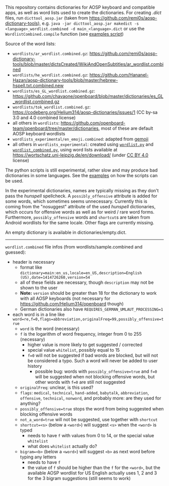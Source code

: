 This repository contains dictionaries for AOSP keyboard and compatible apps, as well as word lists used to create the dictionaries.
For creating _.dict_ files, run `dicttool_aosp.jar` (taken from https://github.com/remi0s/aosp-dictionary-tools), e.g. `java -jar dicttool_aosp.jar makedict -s <language>_wordlist.combined -d main_<language>.dict` or use the `WordlistCombined.compile` function (see [examples script](scripts/exampls.py))

Source of the word lists:
* `wordlists/ar_wordlist.combined.gz`: https://github.com/remi0s/aosp-dictionary-tools/blob/master/dictsCreated/WikiAndOpenSubtitles/ar_wordlist.combined
* `wordlists/he_wordlist.combined.gz`: https://github.com/Hananel-Hazan/aosp-dictionary-tools/blob/master/hebrew-hspell.txt.combined.new
* `wordlists/es_GL_wordlist.combined.gz`: https://github.com/chavaone/openboard/blob/master/dictionaries/es_GL_wordlist.combined.gz
* `wordlists/tok_wordlist.combined.gz`: https://codeberg.org/Helium314/aosp-dictionaries/issues/1 (CC by-sa 3.0 and 4.0 combined license)
* all others in `wordlists`: https://github.com/openboard-team/openboard/tree/master/dictionaries, most of these are default AOSP keyboard wordlists
* `wordlists_experimental/en_emoji.combined`: adapted from [gemoji](https://github.com/github/gemoji/blob/master/db/emoji.json)
* all others in `wordlists_experimental`: created using [`wordlist.py`](scripts/wordlist.py) and [`wordlist_combined.py`](scripts/wordlist_combined.py), using word lists available at https://wortschatz.uni-leipzig.de/en/download/ (under [CC BY 4.0](https://creativecommons.org/licenses/by/4.0/) license)

The python scripts is still experimental, rather slow and may produce bad dictionaries in some languages. See the [examples](scripts/examples.py) on how the scripts can be used.

In the experimental dictionaries, names are typically missing as they don't pass the _hunspell_ spellcheck.
A `possibly_offensive` attribute is added for some words, which sometimes seems unnecessary. Currently this is coming from the "nosuggest" attribute of the used _hunspell_ dictionaries, which occurs for offensive words as well as for weird / rare word forms.
Furthermore, `possibly_offensive` words and `shortcut`s are taken from Android wordlists for the same locale. Other flags are currently missing.

An empty dictionary is available in dictionaries/empty.dict.

-----

`wordlist.combined` file infos (from wordlists/sample.combined and guessed):
* header is necessary
  * format like `dictionary=main:en_us,locale=en_US,description=English (US),date=1414726260,version=54`
  * all of these fields are necessary, though `description` may not be shown to the user
  * **Note:** `version` should be greater than 18 for the dictionary to work with all AOSP keyboards (not necessary for https://github.com/Helium314/openboard though)
  * German dictionaries also have `REQUIRES_GERMAN_UMLAUT_PROCESSING=1`
* each word is in a line like ` word=re,f=0,flags=abbreviation,originalFreq=99,possibly_offensive=true`
  * `word` is the word (necessary)
  * `f` is the logarithm of word frequency, integer from 0 to 255 (necessary)
    * higher value is more likely to get suggested / corrected
    * special value `whitelist`, possibly equal to 15
    * `f=0` will not be suggested if bad words are blocked, but will not be considered a typo. Such a word will never be added to user history
      * possible bug: words with `possibly_offensive=true` and `f=0` will be suggested when not blocking offensive words, but other words with `f=0` are still not suggested
  * `originalFreq`: unclear, is this used?
  * `flags`: `medical`, `technical`, `hand-added`, `babytalk`, `abbreviation`, `offensive`, `technical`, `nonword`, and probably more: are they used for anything?
  * `possibly_offensive=true` stops the word from being suggested when blocking offensive words
  * `not_a_word=true` will not be suggested, use together with `shortcut`
  * `shortcut=<s>` (below a `<word>`) will suggest `<s>` when the `<word>` is typed
    * needs to have `f` with values from 0 to 14, or the special value `whitelist`
    * what does `whitelist` actually do?
  * `bigram=<b>` (below a `<word>`) will suggest `<b>` as next word before typing any letters
    * needs to have `f`
    * the value of `f` should be higher than the `f` for the `<word>`, but the available AOSP wordlist for US English actually uses 1, 2 and 3 for the 3 bigram suggestions (still seems to work)
